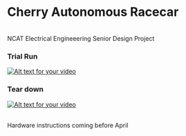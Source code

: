 # Cherry Autonomous Racecar

<br /> NCAT Electrical Engineeering Senior Design Project
### Trial Run

[![Alt text for your video](http://img.youtube.com/vi/x3ub8OhKxhM/0.jpg)](https://www.youtube.com/watch?v=x3ub8OhKxhM)
<br/>

### Tear down
[![Alt text for your video](http://img.youtube.com/vi/-biNqjLkFGM/0.jpg)](https://www.youtube.com/watch?v=-biNqjLkFGM)

<br/>
Hardware instructions coming before April
